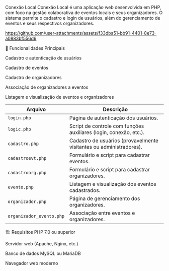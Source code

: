 Conexão Local
Conexão Local é uma aplicação web desenvolvida em PHP, com foco na gestão colaborativa de eventos locais e seus organizadores. O sistema permite o cadastro e login de usuários, além do gerenciamento de eventos e seus respectivos organizadores.


https://github.com/user-attachments/assets/f33dba51-bb91-4401-8e73-a0883bf556d6

🔧 Funcionalidades Principais



Cadastro e autenticação de usuários

Cadastro de eventos

Cadastro de organizadores

Associação de organizadores a eventos

Listagem e visualização de eventos e organizadores

| Arquivo                  | Descrição                                                           |
| ------------------------ | ------------------------------------------------------------------- |
| `login.php`              | Página de autenticação dos usuários.                                |
| `logic.php`              | Script de controle com funções auxiliares (login, conexão, etc.).   |
| `cadastro.php`           | Cadastro de usuários (provavelmente visitantes ou administradores). |
| `cadastroevt.php`        | Formulário e script para cadastrar eventos.                         |
| `cadastroorg.php`        | Formulário e script para cadastrar organizadores.                   |
| `evento.php`             | Listagem e visualização dos eventos cadastrados.                    |
| `organizador.php`        | Página de gerenciamento dos organizadores.                          |
| `organizador_evento.php` | Associação entre eventos e organizadores.                           |


🏗️ Requisitos
PHP 7.0 ou superior

Servidor web (Apache, Nginx, etc.)

Banco de dados MySQL ou MariaDB

Navegador web moderno

